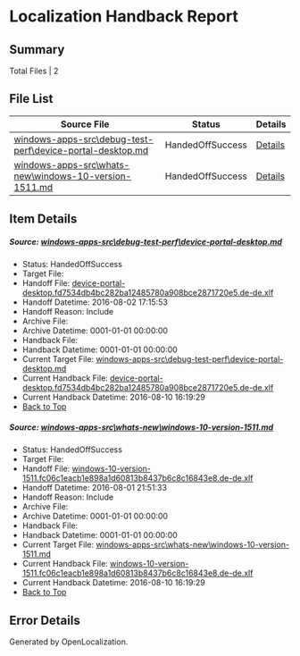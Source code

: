 # <a name='report-top'></a> Localization Handback Report

## Summary
 Total Files | 2

## File List
 Source File | Status | Details 
 ----------- | ------ | ------- 
 [windows-apps-src\debug-test-perf\device-portal-desktop.md](https://github.com/Microsoft/windows-apps/blob/f09f0233ec11b41989cf52da3c5e8cb37a97b607/windows-apps-src/debug-test-perf/device-portal-desktop.md) | HandedOffSuccess | [Details](#3ccc805d0132330b23e41129684546068f8fe1df3231)
 [windows-apps-src\whats-new\windows-10-version-1511.md](https://github.com/Microsoft/windows-apps/blob/02f47376d99f3bd044dfcb5b4b43beaf523bbc93/windows-apps-src/whats-new/windows-10-version-1511.md) | HandedOffSuccess | [Details](#d1b038c7b1c1bf04fbbc81cef959b7339cbfa8a17931)

## Item Details
##### <a name='3ccc805d0132330b23e41129684546068f8fe1df3231'></a> Source: [windows-apps-src\debug-test-perf\device-portal-desktop.md](https://github.com/Microsoft/windows-apps/blob/f09f0233ec11b41989cf52da3c5e8cb37a97b607/windows-apps-src/debug-test-perf/device-portal-desktop.md)
* Status: HandedOffSuccess
* Target File: 
* Handoff File: [device-portal-desktop.fd7534db4bc282ba12485780a908bce2871720e5.de-de.xlf](https://github.com/Microsoft/WDG.handoff/blob/a8fde46d4351e932e7174e6052ef2ddae1c1d209/ol-handoff/Microsoft/windows-apps.de-de/master/device-portal-desktop.fd7534db4bc282ba12485780a908bce2871720e5.de-de.xlf)
* Handoff Datetime: 2016-08-02 17:15:53
* Handoff Reason: Include
* Archive File: 
* Archive Datetime: 0001-01-01 00:00:00
* Handback File: 
* Handback Datetime: 0001-01-01 00:00:00
* Current Target File: [windows-apps-src\debug-test-perf\device-portal-desktop.md](https://github.com/Microsoft/windows-apps.de-de/blob/7561e34643a6fc8d0374ad7b6f21bfd18783f515/windows-apps-src/debug-test-perf/device-portal-desktop.md)
* Current Handback File: [device-portal-desktop.fd7534db4bc282ba12485780a908bce2871720e5.de-de.xlf](https://github.com/Microsoft/WDG.handback/blob/27120a09469c79b92cfc135797786a3e44b2a4b2/ol-handback/Microsoft/windows-apps.de-de/master/device-portal-desktop.fd7534db4bc282ba12485780a908bce2871720e5.de-de.xlf)
* Current Handback Datetime: 2016-08-10 16:19:29
* [Back to Top](#report-top)

##### <a name='d1b038c7b1c1bf04fbbc81cef959b7339cbfa8a17931'></a> Source: [windows-apps-src\whats-new\windows-10-version-1511.md](https://github.com/Microsoft/windows-apps/blob/02f47376d99f3bd044dfcb5b4b43beaf523bbc93/windows-apps-src/whats-new/windows-10-version-1511.md)
* Status: HandedOffSuccess
* Target File: 
* Handoff File: [windows-10-version-1511.fc06c1eacb1e898a1d60813b8437b6c8c16843e8.de-de.xlf](https://github.com/Microsoft/WDG.handoff/blob/861cbcfce515c9fd7f9049b58617b79a2ef172b2/ol-handoff/Microsoft/windows-apps.de-de/master/windows-10-version-1511.fc06c1eacb1e898a1d60813b8437b6c8c16843e8.de-de.xlf)
* Handoff Datetime: 2016-08-01 21:51:33
* Handoff Reason: Include
* Archive File: 
* Archive Datetime: 0001-01-01 00:00:00
* Handback File: 
* Handback Datetime: 0001-01-01 00:00:00
* Current Target File: [windows-apps-src\whats-new\windows-10-version-1511.md](https://github.com/Microsoft/windows-apps.de-de/blob/7561e34643a6fc8d0374ad7b6f21bfd18783f515/windows-apps-src/whats-new/windows-10-version-1511.md)
* Current Handback File: [windows-10-version-1511.fc06c1eacb1e898a1d60813b8437b6c8c16843e8.de-de.xlf](https://github.com/Microsoft/WDG.handback/blob/27120a09469c79b92cfc135797786a3e44b2a4b2/ol-handback/Microsoft/windows-apps.de-de/master/windows-10-version-1511.fc06c1eacb1e898a1d60813b8437b6c8c16843e8.de-de.xlf)
* Current Handback Datetime: 2016-08-10 16:19:29
* [Back to Top](#report-top)


## Error Details

Generated by OpenLocalization.
